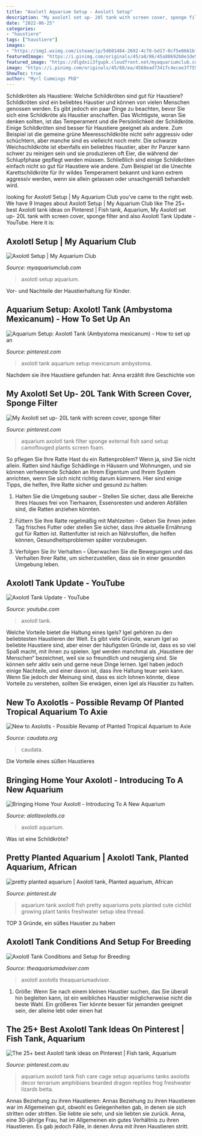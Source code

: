 ```yaml
---
title: "Axolotl Aquarium Setup - Axolotl Setup"
description: "My axolotl set up- 20l tank with screen cover, sponge filter"
date: "2022-06-25"
categories:
- "haustiere"
tags: ["haustiere"]
images:
- "https://img1.wsimg.com/isteam/ip/5d601484-2692-4c78-bd17-0cf5e0661bf4/8bef3b92700f8273c3e3c04d522f62a4.jpg"
featuredImage: "https://i.pinimg.com/originals/45/a8/86/45a88692b0e1de56f356c03544ad437b.jpg"
featured_image: "https://dlgdxii3fgupk.cloudfront.net/myaquariumclub.com/images/fbfiles/images/image-7a6473de8a2eec423564388f02257982_v_1422919805.jpg"
image: "https://i.pinimg.com/originals/45/68/ea/4568ead7341fc4ecee3f7558ef27e645.jpg"
ShowToc: true
author: "Myrl Cummings PhD"
---
```



Schildkröten als Haustiere: Welche Schildkröten sind gut für Haustiere?
Schildkröten sind ein beliebtes Haustier und können von vielen Menschen genossen werden. Es gibt jedoch ein paar Dinge zu beachten, bevor Sie sich eine Schildkröte als Haustier anschaffen. Das Wichtigste, woran Sie denken sollten, ist das Temperament und die Persönlichkeit der Schildkröte. Einige Schildkröten sind besser für Haustiere geeignet als andere. Zum Beispiel ist die gemeine grüne Meeresschildkröte nicht sehr aggressiv oder schüchtern, aber manche sind es vielleicht noch mehr. Die schwarze Weichschildkröte ist ebenfalls ein beliebtes Haustier, aber ihr Panzer kann schwer zu reinigen sein und sie produzieren oft Eier, die während der Schlupfphase gepflegt werden müssen. Schließlich sind einige Schildkröten einfach nicht so gut für Haustiere wie andere. Zum Beispiel ist die Unechte Karettschildkröte für ihr wildes Temperament bekannt und kann extrem aggressiv werden, wenn sie allein gelassen oder unsachgemäß behandelt wird.

	

		
looking for Axolotl Setup | My Aquarium Club you've came to the right web. We have 9 Images about Axolotl Setup | My Aquarium Club like The 25+ best Axolotl tank ideas on Pinterest | Fish tank, Aquarium, My Axolotl set up- 20L tank with screen cover, sponge filter and also Axolotl Tank Update - YouTube. Here it is:
		
    
## Axolotl Setup | My Aquarium Club

<img loading=lazy src="https://dlgdxii3fgupk.cloudfront.net/myaquariumclub.com/images/fbfiles/images/image-7a6473de8a2eec423564388f02257982_v_1422919805.jpg" onerror="this.onerror=null;this.src='https://tse2.mm.bing.net/th?id=OIP.RUjLf3ep4Ix5pAk5vd9f8gHaJ6&amp;pid=15.1';" alt="Axolotl Setup | My Aquarium Club">

_Source: myaquariumclub.com_

>axolotl setup aquarium. 

	

Vor- und Nachteile der Haustierhaltung für Kinder.

    
## Aquarium Setup: Axolotl Tank (Ambystoma Mexicanum) - How To Set Up An

<img loading=lazy src="https://i.pinimg.com/236x/a5/23/3c/a5233c029ac04acb5de1053e51580d38.jpg" onerror="this.onerror=null;this.src='https://tse3.mm.bing.net/th?id=OIP.6xxTikz25pARQ5m6HxE9LgAAAA&amp;pid=15.1';" alt="Aquarium Setup: Axolotl Tank (Ambystoma mexicanum) - How to set up an">

_Source: pinterest.com_

>axolotl tank aquarium setup mexicanum ambystoma. 

	

Nachdem sie ihre Haustiere gefunden hat: Anna erzählt ihre Geschichte von

    
## My Axolotl Set Up- 20L Tank With Screen Cover, Sponge Filter

<img loading=lazy src="https://i.pinimg.com/originals/45/68/ea/4568ead7341fc4ecee3f7558ef27e645.jpg" onerror="this.onerror=null;this.src='https://tse3.mm.bing.net/th?id=OIP.vhv-XkK04PniaKXAUzMumQHaFj&amp;pid=15.1';" alt="My Axolotl set up- 20L tank with screen cover, sponge filter">

_Source: pinterest.com_

>aquarium axolotl tank filter sponge external fish sand setup camoflouged plants screen foam. 

	

So pflegen Sie Ihre Ratte
Hast du ein Rattenproblem? Wenn ja, sind Sie nicht allein. Ratten sind häufige Schädlinge in Häusern und Wohnungen, und sie können verheerende Schäden an Ihrem Eigentum und Ihrem System anrichten, wenn Sie sich nicht richtig darum kümmern. Hier sind einige Tipps, die helfen, Ihre Ratte sicher und gesund zu halten:
1. Halten Sie die Umgebung sauber – Stellen Sie sicher, dass alle Bereiche Ihres Hauses frei von Tierhaaren, Essensresten und anderen Abfällen sind, die Ratten anziehen könnten.

2. Füttern Sie Ihre Ratte regelmäßig mit Mahlzeiten - Geben Sie ihnen jeden Tag frisches Futter oder stellen Sie sicher, dass ihre aktuelle Ernährung gut für Ratten ist. Rattenfutter ist reich an Nährstoffen, die helfen können, Gesundheitsproblemen später vorzubeugen.

3. Verfolgen Sie ihr Verhalten – Überwachen Sie die Bewegungen und das Verhalten Ihrer Ratte, um sicherzustellen, dass sie in einer gesunden Umgebung leben.

    
## Axolotl Tank Update - YouTube

<img loading=lazy src="https://i.ytimg.com/vi/okF0MhMLNXo/maxresdefault.jpg" onerror="this.onerror=null;this.src='https://tse4.mm.bing.net/th?id=OIP.Px-4QeFkqfQgGxa5HcIlmgHaEK&amp;pid=15.1';" alt="Axolotl Tank Update - YouTube">

_Source: youtube.com_

>axolotl tank. 

	

Welche Vorteile bietet die Haltung eines Igels?
Igel gehören zu den beliebtesten Haustieren der Welt. Es gibt viele Gründe, warum Igel so beliebte Haustiere sind, aber einer der häufigsten Gründe ist, dass es so viel Spaß macht, mit ihnen zu spielen. Igel werden manchmal als „Haustiere der Menschen“ bezeichnet, weil sie so freundlich und neugierig sind. Sie können sehr aktiv sein und gerne neue Dinge lernen. Igel haben jedoch einige Nachteile, und einer davon ist, dass ihre Haltung teuer sein kann. Wenn Sie jedoch der Meinung sind, dass es sich lohnen könnte, diese Vorteile zu verstehen, sollten Sie erwägen, einen Igel als Haustier zu halten.

    
## New To Axolotls - Possible Revamp Of Planted Tropical Aquarium To Axie

<img loading=lazy src="https://www.caudata.org/attachments/29gtropicaltank-jpg.44425/" onerror="this.onerror=null;this.src='https://tse1.mm.bing.net/th?id=OIP.oSUe8eY5rzQCQIXXSvG1IAHaFj&amp;pid=15.1';" alt="New to Axolotls - Possible Revamp of Planted Tropical Aquarium to Axie">

_Source: caudata.org_

>caudata. 

	

Die Vorteile eines süßen Haustieres

    
## Bringing Home Your Axolotl - Introducing To A New Aquarium

<img loading=lazy src="https://img1.wsimg.com/isteam/ip/5d601484-2692-4c78-bd17-0cf5e0661bf4/8bef3b92700f8273c3e3c04d522f62a4.jpg" onerror="this.onerror=null;this.src='https://tse1.mm.bing.net/th?id=OIP.MW_j1nlNEhskPyjZEt2_LQHaDt&amp;pid=15.1';" alt="Bringing Home Your Axolotl - Introducing To A New Aquarium">

_Source: alotlaxolotls.ca_

>axolotl aquarium. 

	

Was ist eine Schildkröte?

    
## Pretty Planted Aquarium | Axolotl Tank, Planted Aquarium, African

<img loading=lazy src="https://i.pinimg.com/originals/45/a8/86/45a88692b0e1de56f356c03544ad437b.jpg" onerror="this.onerror=null;this.src='https://tse1.mm.bing.net/th?id=OIP.iSultrGf8NeHY00XFQnsrQHaEP&amp;pid=15.1';" alt="pretty planted aquarium | Axolotl tank, Planted aquarium, African">

_Source: pinterest.de_

>aquarium tank axolotl fish pretty aquariums pots planted cute cichlid growing plant tanks freshwater setup idea thread. 

	

TOP 3 Gründe, ein süßes Haustier zu haben

    
## Axolotl Tank Conditions And Setup For Breeding

<img loading=lazy src="http://theaquariumadviser.com/wp-content/uploads/2020/08/Axolotl-Tank-Conditions-and-Setup-for-Breeding.jpg" onerror="this.onerror=null;this.src='https://tse4.mm.bing.net/th?id=OIP.zlgdtsKtuLTYEUhTu9cn8wHaD4&amp;pid=15.1';" alt="Axolotl Tank Conditions and Setup for Breeding">

_Source: theaquariumadviser.com_

>axolotl axolotls theaquariumadviser. 

	

1. Größe: Wenn Sie nach einem kleinen Haustier suchen, das Sie überall hin begleiten kann, ist ein weibliches Haustier möglicherweise nicht die beste Wahl. Ein größeres Tier könnte besser für jemanden geeignet sein, der alleine lebt oder einen hat

    
## The 25+ Best Axolotl Tank Ideas On Pinterest | Fish Tank, Aquarium

<img loading=lazy src="https://i.pinimg.com/736x/72/e5/30/72e530a55d01250fbdae71ccaedffefc--aquarium-setup-aquarium-decor.jpg" onerror="this.onerror=null;this.src='https://tse3.mm.bing.net/th?id=OIP.sizeEBUz04UklgflxH65PwHaFj&amp;pid=15.1';" alt="The 25+ best Axolotl tank ideas on Pinterest | Fish tank, Aquarium">

_Source: pinterest.com.au_

>aquarium axolotl tank fish care cage setup aquariums tanks axolotls decor terrarium amphibians bearded dragon reptiles frog freshwater lizards betta. 

	

Annas Beziehung zu ihren Haustieren: Annas Beziehung zu ihren Haustieren war im Allgemeinen gut, obwohl es Gelegenheiten gab, in denen sie sich stritten oder stritten. Sie liebte sie sehr, und sie liebten sie zurück.
Anna, eine 30-jährige Frau, hat im Allgemeinen ein gutes Verhältnis zu ihren Haustieren. Es gab jedoch Fälle, in denen Anna mit ihren Haustieren stritt.

